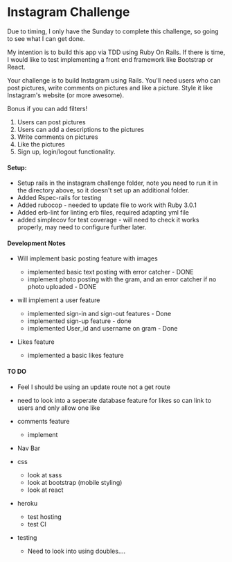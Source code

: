 # Instagram Challenge

Due to timing, I only have the Sunday to complete this challenge, so going to see what I can get done.

My intention is to build this app via TDD using Ruby On Rails. If there is time, I would like to test implementing a front end framework like Bootstrap or React.

Your challenge is to build Instagram using Rails. You'll need users who can post pictures, write comments on pictures and like a picture. Style it like Instagram's website (or more awesome).

Bonus if you can add filters!

1. Users can post pictures
2. Users can add a descriptions to the pictures
3. Write comments on pictures
4. Like the pictures
5. Sign up, login/logout functionality.


#### Setup:
- Setup rails in the instagram challenge folder, note you need to run it in the directory above, so it doesn't set up an additional folder.
- Added Rspec-rails for testing
- Added rubocop - needed to update file to work with Ruby 3.0.1
- Added erb-lint for linting erb files, required adapting yml file
- added simplecov for test coverage - will need to check it works properly, may need to configure further later.

#### Development Notes

- Will implement basic posting feature with images
  - implemented basic text posting with error catcher - DONE
  - implement photo posting with the gram, and an error catcher if no photo uploaded - DONE

- will implement a user feature
  - implemented sign-in and sign-out features - Done
  - implemented sign-up feature - done
  - implemented User_id and username on gram - Done

- Likes feature
  - implemented a basic likes feature

#### TO DO
  - Feel I should be using an update route not a get route
  - need to look into a seperate database feature for likes so can link to users and only allow one like

- comments feature
  - implement

- Nav Bar

- css
  - look at sass
  - look at bootstrap (mobile styling)
  - look at react

- heroku
  - test hosting
  - test CI

- testing
  - Need to look into using doubles....
